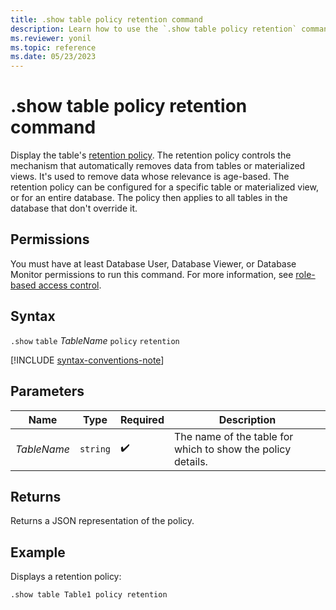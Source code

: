 ```yaml
---
title: .show table policy retention command
description: Learn how to use the `.show table policy retention` command to display the table's retention policy.
ms.reviewer: yonil
ms.topic: reference
ms.date: 05/23/2023
---
```

# .show table policy retention command

Display the table's [retention policy](retention-policy.md). The retention policy controls the mechanism that automatically removes data from tables or materialized views. It's used to remove data whose relevance is age-based. The retention policy can be configured for a specific table or materialized view, or for an entire database. The policy then applies to all tables in the database that don't override it.

## Permissions

You must have at least Database User, Database Viewer, or Database Monitor permissions to run this command. For more information, see [role-based access control](../access-control/role-based-access-control.md).

## Syntax

`.show` `table` *TableName* `policy` `retention`

[!INCLUDE [syntax-conventions-note](../includes/syntax-conventions-note.md)]

## Parameters

|Name|Type|Required|Description|
|--|--|--|--|
|*TableName*| `string` | :heavy_check_mark:|The name of the table for which to show the policy details.|

## Returns

Returns a JSON representation of the policy.

## Example

Displays a retention policy:

```kusto
.show table Table1 policy retention
```
